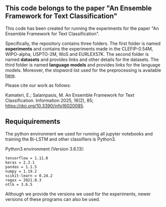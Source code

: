 ## This code belongs to the paper "An Ensemble Framework for Text Classification"
This code has been created for running the experiments for the paper "An Ensemble Framework for Text Classification". 

Specifically, the repository contains three folders. The first folder is named **experiments** and contains the experiments made in the CLEFIP-0.54M, WIPO-alpha, USPTO-2M, WoS and EURLEX57K. The second folder is named **datasets** and provides links and other details for the datasets. The third folder is named **language models** and provides links for the language models. Moreover, the stopword list used for the preprocessing is available [here](https://drive.google.com/file/d/1QgVcHXTiCdf1mDewqd39g2CHDVqfeUKO/view?usp=drive_link).

Please cite our work as follows:

Kamateri, E.; Salampasis, M. An Ensemble Framework for Text Classification. Information 2025, 16(2), 85; https://doi.org/10.3390/info16020085.

## Requiquirements
The python environment we used for running all jupyter notebooks and training the Bi-LSTM and other classifiers is Python3.

Python3 environment (Version 3.6.13):

    tensorflow = 1.11.0
    keras = 2.3.1
    pandas = 1.1.5
    numpy = 1.19.2
    scikit-learn = 0.24.2
    regex = 2021.8.3
    ntlk = 3.6.5
Although we provide the versions we used for the experiments, newer versions of these programs can also be used.
